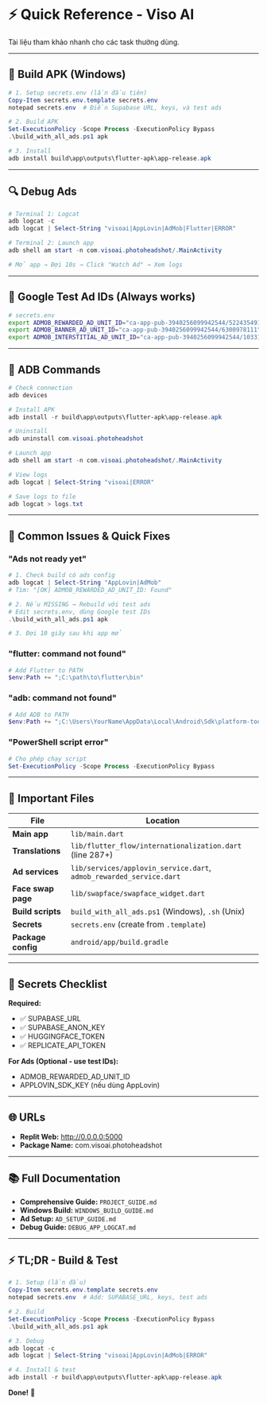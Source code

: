 # ⚡ Quick Reference - Viso AI

Tài liệu tham khảo nhanh cho các task thường dùng.

---

## 🚀 Build APK (Windows)

```powershell
# 1. Setup secrets.env (lần đầu tiên)
Copy-Item secrets.env.template secrets.env
notepad secrets.env  # Điền Supabase URL, keys, và test ads

# 2. Build APK
Set-ExecutionPolicy -Scope Process -ExecutionPolicy Bypass
.\build_with_all_ads.ps1 apk

# 3. Install
adb install build\app\outputs\flutter-apk\app-release.apk
```

---

## 🔍 Debug Ads

```powershell
# Terminal 1: Logcat
adb logcat -c
adb logcat | Select-String "visoai|AppLovin|AdMob|Flutter|ERROR"

# Terminal 2: Launch app
adb shell am start -n com.visoai.photoheadshot/.MainActivity

# Mở app → Đợi 10s → Click "Watch Ad" → Xem logs
```

---

## 🧪 Google Test Ad IDs (Always works)

```bash
# secrets.env
export ADMOB_REWARDED_AD_UNIT_ID="ca-app-pub-3940256099942544/5224354917"
export ADMOB_BANNER_AD_UNIT_ID="ca-app-pub-3940256099942544/6300978111"
export ADMOB_INTERSTITIAL_AD_UNIT_ID="ca-app-pub-3940256099942544/1033173712"
```

---

## 📱 ADB Commands

```powershell
# Check connection
adb devices

# Install APK
adb install -r build\app\outputs\flutter-apk\app-release.apk

# Uninstall
adb uninstall com.visoai.photoheadshot

# Launch app
adb shell am start -n com.visoai.photoheadshot/.MainActivity

# View logs
adb logcat | Select-String "visoai|ERROR"

# Save logs to file
adb logcat > logs.txt
```

---

## 🐛 Common Issues & Quick Fixes

### "Ads not ready yet"
```powershell
# 1. Check build có ads config
adb logcat | Select-String "AppLovin|AdMob"
# Tìm: "[OK] ADMOB_REWARDED_AD_UNIT_ID: Found"

# 2. Nếu MISSING → Rebuild với test ads
# Edit secrets.env, dùng Google test IDs
.\build_with_all_ads.ps1 apk

# 3. Đợi 10 giây sau khi app mở
```

### "flutter: command not found"
```powershell
# Add Flutter to PATH
$env:Path += ";C:\path\to\flutter\bin"
```

### "adb: command not found"
```powershell
# Add ADB to PATH
$env:Path += ";C:\Users\YourName\AppData\Local\Android\Sdk\platform-tools"
```

### "PowerShell script error"
```powershell
# Cho phép chạy script
Set-ExecutionPolicy -Scope Process -ExecutionPolicy Bypass
```

---

## 📂 Important Files

| File | Location |
|------|----------|
| **Main app** | `lib/main.dart` |
| **Translations** | `lib/flutter_flow/internationalization.dart` (line 287+) |
| **Ad services** | `lib/services/applovin_service.dart`, `admob_rewarded_service.dart` |
| **Face swap page** | `lib/swapface/swapface_widget.dart` |
| **Build scripts** | `build_with_all_ads.ps1` (Windows), `.sh` (Unix) |
| **Secrets** | `secrets.env` (create from `.template`) |
| **Package config** | `android/app/build.gradle` |

---

## 🔑 Secrets Checklist

**Required:**
- ✅ SUPABASE_URL
- ✅ SUPABASE_ANON_KEY
- ✅ HUGGINGFACE_TOKEN
- ✅ REPLICATE_API_TOKEN

**For Ads (Optional - use test IDs):**
- ADMOB_REWARDED_AD_UNIT_ID
- APPLOVIN_SDK_KEY (nếu dùng AppLovin)

---

## 🌐 URLs

- **Replit Web:** http://0.0.0.0:5000
- **Package Name:** com.visoai.photoheadshot

---

## 📚 Full Documentation

- **Comprehensive Guide:** `PROJECT_GUIDE.md`
- **Windows Build:** `WINDOWS_BUILD_GUIDE.md`
- **Ad Setup:** `AD_SETUP_GUIDE.md`
- **Debug Guide:** `DEBUG_APP_LOGCAT.md`

---

## ⚡ TL;DR - Build & Test

```powershell
# 1. Setup (lần đầu)
Copy-Item secrets.env.template secrets.env
notepad secrets.env  # Add: SUPABASE_URL, keys, test ads

# 2. Build
Set-ExecutionPolicy -Scope Process -ExecutionPolicy Bypass
.\build_with_all_ads.ps1 apk

# 3. Debug
adb logcat -c
adb logcat | Select-String "visoai|AppLovin|AdMob|ERROR"

# 4. Install & test
adb install -r build\app\outputs\flutter-apk\app-release.apk
```

**Done!** 🎉
